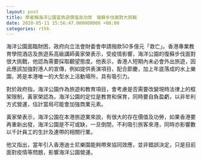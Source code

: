 ```yaml
---
layout: post
title: 學者稱海洋公園富旅遊價值及功勞　復蘇步伐面對大挑戰
date: 2020-05-11 15:56:47.000000000 +08:00
categories: rthk
---
```


海洋公園面臨財困，政府向立法會財委會申請撥款50多億元「救亡」。香港專業教育學院酒店及旅遊系高級講師黃家榮表示，受疫情影響，海洋公園的復蘇步伐面對很大挑戰，他認為需要採取觀望態度。他表示，香港人短期內未必會外出旅遊，因此應該加強對港人的宣傳，例如提供表演項目，配合節慶，加上年底落成的水上樂園，將是本港唯一的大型水上活動場所，具有吸引力。

對於政府指，海洋公園作為旅遊和教育項目，會考慮是否需要改變現時法律上的框架限制，黃家榮認為，海洋公園的定位是教育和保育，同時要自負盈虧，以非牟利方式營運，估計當局可能會加強商業元素。

黃家榮表示，海洋公園在本港旅遊業來說，有很大的存在價值及功勞，如果香港要再重新出發，海洋公園是不可或缺，一旦倒閉，不利吸引旅客來港，同時亦影響數以千計員工的生計及連帶的相關行業。 

他又指出，當年引入香港迪士尼樂園能夠帶來協同效應，並非錯誤決定，只是目前面對疫情等問題，影響海洋公園營運。
